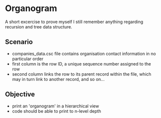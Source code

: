 # Organogram

A short excercise to prove myself I still remember anything regarding recursion and tree data structure.

## Scenario
* companies_data.csc file contains organisation contact information in no particular order
* first column is the row ID, a unique sequence number assigned to the row
* second column links the row to its parent record within the file, which may in turn link to another record, and so on...

## Objective
* print an 'organogram' in a hierarchical view
* code should be able to print to n-level depth
